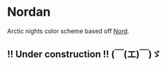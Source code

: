 # Nordan
Arctic nights color scheme based off [Nord](https://github.com/arcticicestudio/nord).

## !! Under construction !! (￣(エ)￣)ゞ

